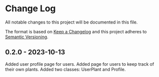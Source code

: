 
# Change Log
All notable changes to this project will be documented in this file.
 
The format is based on [Keep a Changelog](http://keepachangelog.com/)
and this project adheres to [Semantic Versioning](http://semver.org/).
 
## 0.2.0 - 2023-10-13
 
Added user profile page for users. Added page for users to keep track of their own plants. Added two classes: UserPlant and Profile.
